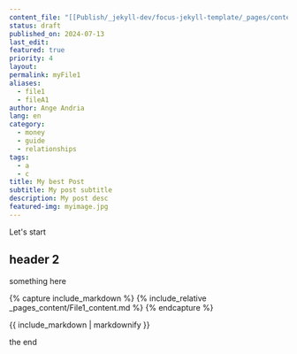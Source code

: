 ```yaml
---
content_file: "[[Publish/_jekyll-dev/focus-jekyll-template/_pages/content/_pages_content/File1_content]]"
status: draft
published_on: 2024-07-13
last_edit: 
featured: true
priority: 4
layout: 
permalink: myFile1
aliases:
  - file1
  - fileA1
author: Ange Andria
lang: en
category:
  - money
  - guide
  - relationships
tags:
  - a
  - c
title: My best Post
subtitle: My post subtitle
description: My post desc
featured-img: myimage.jpg
---
```


Let's start

## header 2
something here


{% capture include_markdown %}
{% include_relative _pages_content/File1_content.md %}
{% endcapture %}

{{ include_markdown | markdownify }}

the end